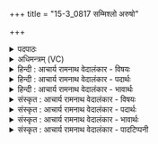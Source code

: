 +++
title = "15-3_0817 सम्मिश्लो अरुषो"

+++
<details><summary>पदपाठः</summary>

सं꣡मि꣢꣯श्लः। सम्। मि꣣श्लः। अरुषः꣢। भु꣣वः। सूपस्था꣡भिः꣢। सु꣣। उपस्था꣡भिः꣢। न। धे꣣नु꣡भिः꣢। सी꣡द꣢꣯न्। श्ये꣣नः꣢। न। यो꣡नि꣢꣯म्। आ। ८१७।
</details>

<details><summary>अधिमन्त्रम् (VC)</summary>

- पवमानः सोमः
- अहमीयुराङ्गिरसः
- गायत्री
- षड्जः
</details>

<details><summary>हिन्दी : आचार्य रामनाथ वेदालंकार - विषयः</summary>

अगले मन्त्र में परमेश्वर और आचार्य से प्रार्थना की गयी है।
</details>

<details><summary>हिन्दी : आचार्य रामनाथ वेदालंकार - पदार्थः</summary>

पदार्थान्वय -  हे पवमान सोम अर्थात् पवित्रकर्त्ता, सद्गुणकर्मस्वभावप्रेरक परमात्मन् वा आचार्य ! (अरुषः) तेज से देदीप्यमान आप (सूपस्थाभिः धेनुभिः) भली-भाँति उपस्थित तृप्तिप्रद स्तुतिवाणियों वा गायों से (न) इस समय (सम्मिश्लः) सम्मानित (भुवः) होवो। और, (श्येनः योनिं न) बाज पक्षी जैसे आवासवृक्ष पर अथवा सूर्य जैसे द्युलोकरूप घर में स्थित होता है, वैसे ही (श्येनः) प्रशंसनीय गतिवाले आप (योनिम्) हृदय-मन्दिर वा गुरुकुलरूप गृह में (आसीदन्) निवास करनेवाले (भुवः) होवो ॥३॥ इस मन्त्र में श्लिष्टोपमालङ्कार है ॥३॥
</details>

<details><summary>हिन्दी : आचार्य रामनाथ वेदालंकार - भावार्थः</summary>

भावार्थ -  जैसे द्रोणकलश में स्थापित सोमरस गोदुग्ध के साथ मिश्रित कर सम्मानित किया जाता है,वैसे ही हृदय-गृह में स्थापित परमेश्वर का स्तुति-वाणियों से और गुरुकुल में स्थापित आचार्य का धेनुओं से सम्मान करना चाहिए ॥३॥
</details>

<details><summary>संस्कृत : आचार्य रामनाथ वेदालंकार - विषयः</summary>

अथ परमेश्वरमाचार्यं च प्रार्थयते।
</details>

<details><summary>संस्कृत : आचार्य रामनाथ वेदालंकार - पदार्थः</summary>

पदार्थान्वय -  हे पवमान सोम पवित्रकर्त्तः सद्गुणकर्मस्वभावप्रेरक परमात्मन् आचार्य वा ! (अरुषः) तेजसा आरोचमानः त्वम् [अरुषम् इति रूपनाम। निघं० ३।७।] (सूपस्थाभिः धेनुभिः) शोभनतया उपस्थिताभिः प्रीणयित्रीभिः अस्माकं स्तुतिवाग्भिः गोभिर्वा। [धेनुरिति वाङ्नाम। निघं० १।११। धेनुः धयतेर्वा धिनोतेर्वा। निरु० ११।४३।] (न२) सम्प्रति (सम्मिश्लः भुवः) सम्मानितः भव। अपि च (श्येनः योनिं न) श्येनः पक्षी यथा आवासवृक्षं यद्वा आदित्यो यथा द्युलोकरूपं गृहमासीदति तथा (श्येनः) शंसनीयगमनः त्वम् (योनिम्) हृदयसदनं गुरुकुलगृहं वा (आसीदन्) निवसन् (भुवः) भव। [श्येनः शंसनीयं गच्छति। निरु० ४।२४। श्येन आदित्यो भवति, श्यायतेर्गतिकर्मणः। निरु० १३।७२। योनिरिति गृहनाम। निघं० ३।४।] ॥३॥ अत्र श्लिष्टोपमालङ्कारः ॥३॥
</details>

<details><summary>संस्कृत : आचार्य रामनाथ वेदालंकार - भावार्थः</summary>

भावार्थ -  यथा द्रोणकलशे स्थापितः सोमरसः गोदुग्धैः संमिय सम्मान्यते,तथैव हृदयसदने स्थापितः परमेश्वरः स्तुतिवाग्भिर्गुरुकुले स्थापित आचार्यश्च धेनुभिः संमाननीयः ॥३॥
</details>

<details><summary>संस्कृत : आचार्य रामनाथ वेदालंकार - पादटिप्पनी</summary>

टिप्पनी -   १. ऋ० ९।६१।२१, ‘भुवः’ इत्यत्र ‘भ॑व’ इति पाठः। २. न सम्प्रत्यर्थे इति सा०।
</details>